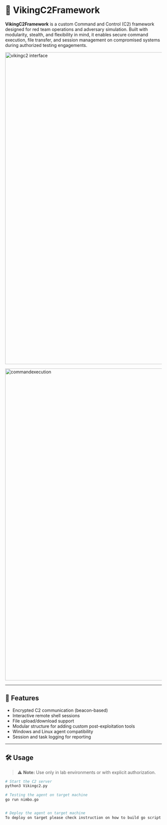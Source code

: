 # 🔱 VikingC2Framework

**VikingC2Framework** is a custom Command and Control (C2) framework designed for red team operations and adversary simulation. Built with modularity, stealth, and flexibility in mind, it enables secure command execution, file transfer, and session management on compromised systems during authorized testing engagements.


<p><img width="1356" height="1000" alt="vikingc2 interface" src="https://github.com/user-attachments/assets/16a68909-e332-4e6a-a7f6-7d5c2c5158dc" /></p>




<p><img width="1353" height="1000" alt="commandexecution" src="https://github.com/user-attachments/assets/903844ff-b69f-4c0c-aff5-ae276909d1ac" /></p>








---

## 🚀 Features

- Encrypted C2 communication (beacon-based)
- Interactive remote shell sessions
- File upload/download support
- Modular structure for adding custom post-exploitation tools
- Windows and Linux agent compatibility
- Session and task logging for reporting

---

## 🛠️ Usage

> ⚠️ **Note:** Use only in lab environments or with explicit authorization.

```bash
# Start the C2 server
python3 Vikingc2.py

# Testing the agent on target machine
go run nimbo.go


# Deploy the agent on target machine
To deploy on target please check instruction on how to build go script into binary for various operating system architecture

